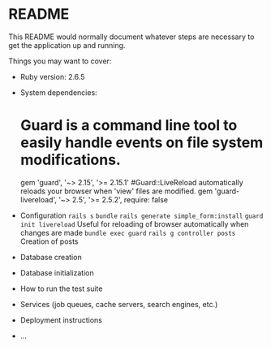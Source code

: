 # README

This README would normally document whatever steps are necessary to get the
application up and running.

Things you may want to cover:

* Ruby version: 2.6.5

* System dependencies:
    # Guard is a command line tool to easily handle events on file system modifications.
    gem 'guard', '~> 2.15', '>= 2.15.1'
    #Guard::LiveReload automatically reloads your browser when 'view' files are modified.
    gem 'guard-livereload', '~> 2.5', '>= 2.5.2', require: false

* Configuration
    ``rails s``
    ``bundle``
    ``rails generate simple_form:install``
    ``guard init livereload`` Useful for reloading of browser automatically when changes are made
    ``bundle exec guard``
    ``rails g controller posts`` Creation of posts

* Database creation

* Database initialization

* How to run the test suite

* Services (job queues, cache servers, search engines, etc.)

* Deployment instructions

* ...
